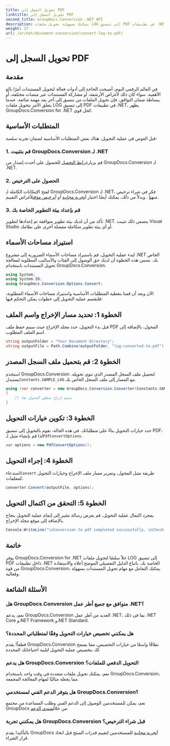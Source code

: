 ```yaml
---
title: تحويل السجل إلى PDF
linktitle: تحويل السجل إلى PDF
second_title: GroupDocs.Conversion .NET API
description: يمكنك بسهولة تحويل ملفات LOG إلى تنسيق PDF في تطبيقات .NET باستخدام GroupDocs.Conversion لـ .NET. اتبع دليلنا خطوة بخطوة لتحويل المستندات.
weight: 17
url: /ar/net/document-conversion/convert-log-to-pdf/
---
```


# تحويل السجل إلى PDF

## مقدمة
في العالم الرقمي اليوم، أصبحت الحاجة إلى أدوات فعالة لتحويل المستندات أمرًا بالغ الأهمية. سواء كان ذلك لأغراض الأرشفة، أو مشاركة المستندات عبر منصات مختلفة، أو ببساطة ضمان التوافق، فإن تحويل الملفات من تنسيق إلى آخر يعد مهمة شائعة. عندما يتعلق الأمر بتحويل ملفات LOG إلى تنسيق PDF في تطبيقات .NET، يظهر GroupDocs.Conversion for .NET كحل قوي.
## المتطلبات الأساسية
قبل الغوص في عملية التحويل، هناك بعض المتطلبات الأساسية لضمان تجربة سلسة:
### 1. قم بتثبيت GroupDocs.Conversion لـ .NET
 قم بزيارة[رابط التحميل](https://releases.groupdocs.com/conversion/net/) للحصول على أحدث إصدار من GroupDocs.Conversion لـ .NET.
### 2. الحصول على الترخيص
 لفتح الإمكانات الكاملة لـ GroupDocs.Conversion لـ .NET، فكر في شراء ترخيص من[هنا](https://purchase.groupdocs.com/buy) . وبدلاً من ذلك، يمكنك أيضًا اختيار أ[تجربة مجانية](https://releases.groupdocs.com/) أو أ[ترخيص مؤقت](https://purchase.groupdocs.com/temporary-license/)لأغراض التقييم.
### 3. قم بإعداد بيئة التطوير الخاصة بك
تأكد من أن لديك بيئة تطوير متوافقة تم إعدادها لتطوير .NET. يتضمن ذلك تثبيت Visual Studio أو أي بيئة تطوير متكاملة مفضلة أخرى على نظامك.

## استيراد مساحات الأسماء
لبدء عملية التحويل، قم باستيراد مساحات الأسماء الضرورية إلى مشروع .NET الخاص بك. تضمن هذه الخطوة أن لديك حق الوصول إلى الفئات والأساليب المطلوبة لمعالجة تحويل المستندات باستخدام GroupDocs.Conversion.
```csharp
using System;
using System.IO;
using GroupDocs.Conversion.Options.Convert;
```

الآن وبعد أن قمنا بتغطية المتطلبات الأساسية واستيراد مساحات الأسماء المطلوبة، فلنقسم عملية التحويل إلى خطوات يمكن التحكم فيها:
## الخطوة 1: تحديد مسار الإخراج واسم الملف
قبل بدء التحويل، حدد مجلد الإخراج حيث سيتم حفظ ملف PDF المحول، بالإضافة إلى اسم الملف المطلوب.
```csharp
string outputFolder = "Your Document Directory";
string outputFile = Path.Combine(outputFolder, "log-converted-to.pdf");
```
## الخطوة 2: قم بتحميل ملف السجل المصدر
 استخدم GroupDocs.Conversion لتحميل ملف السجل المصدر الذي تنوي تحويله. يستبدل`Constants.SAMPLE_LOG` مع المسار إلى ملف السجل الخاص بك.
```csharp
using (var converter = new GroupDocs.Conversion.Converter(Constants.SAMPLE_LOG))
{
    // سيتم إدراج منطق التحويل هنا
}
```
## الخطوة 3: تكوين خيارات التحويل
حدد خيارات التحويل بناءً على متطلباتك. في هذه الحالة، نقوم بالتحويل إلى تنسيق PDF، لذا قم بإنشاء مثيل لـ`PdfConvertOptions`.
```csharp
var options = new PdfConvertOptions();
```
## الخطوة 4: إجراء التحويل
 استدعاء`Convert` طريقة مثيل المحول، وتمرير مسار ملف الإخراج وخيارات التحويل كمعلمات.
```csharp
converter.Convert(outputFile, options);
```
## الخطوة 5: التحقق من اكتمال التحويل
بمجرد اكتمال عملية التحويل، قم بعرض رسالة تشير إلى إتمام عملية التحويل بنجاح بالإضافة إلى موقع مجلد الإخراج.
```csharp
Console.WriteLine("\nConversion to pdf completed successfully. \nCheck output in {0}", outputFolder);
```

## خاتمة
يوفر GroupDocs.Conversion for .NET حلاً سلسًا لتحويل ملفات LOG إلى تنسيق PDF داخل تطبيقات .NET الخاصة بك. باتباع الدليل التفصيلي الموضح أعلاه والاستفادة من قوة GroupDocs.Conversion، يمكنك التعامل مع مهام تحويل المستندات بسهولة وفعالية.
## الأسئلة الشائعة
### هل GroupDocs.Conversion متوافق مع جميع أطر عمل .NET؟
نعم، يدعم GroupDocs.Conversion العديد من أطر عمل .NET، بما في ذلك .NET Core و.NET Framework و.NET Standard.
### هل يمكنني تخصيص خيارات التحويل وفقًا لمتطلباتي المحددة؟
قطعاً! يقدم GroupDocs.Conversion نطاقًا واسعًا من خيارات التخصيص، مما يسمح لك بتخصيص عملية التحويل لتلبية احتياجاتك المحددة.
### هل يدعم GroupDocs.Conversion التحويل الدفعي للملفات؟
نعم، يمكنك تحويل ملفات متعددة في وقت واحد باستخدام GroupDocs.Conversion، مما يجعله مثاليًا لمهام المعالجة المجمعة.
### هل يتوفر الدعم الفني لمستخدمي GroupDocs.Conversion؟
 نعم، يمكن للمستخدمين الوصول إلى الدعم الفني وطلب المساعدة من مجتمع GroupDocs من خلال[منتدى الدعم](https://forum.groupdocs.com/c/conversion/11).
### هل يمكنني تجربة GroupDocs.Conversion قبل شراء الترخيص؟
 بالتأكيد! يقدم GroupDocs أ[تجربة مجانية](https://releases.groupdocs.com/) للمستخدمين لتقييم قدرات المنتج قبل اتخاذ قرار الشراء.
